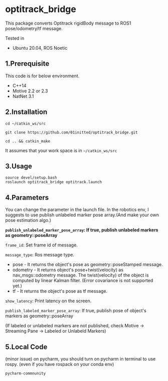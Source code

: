 # optitrack_bridge

This package converts Optitrack rigidBody message to ROS1 pose/odometry/tf message.

Tested in 
- Ubuntu 20.04, ROS Noetic 

1.Prerequisite
------
This code is for below environment.
- C++14
- Motive 2.2 or 2.3
- NatNet 3.1

2.Installation
------
    cd ~/catkin_ws/src

    git clone https://github.com/01initted/optitrack_bridge.git

    cd .. && catkin_make

It assumes that your work space is in `~/catkin_ws/src`

3.Usage
------
    source devel/setup.bash
    roslaunch optitrack_bridge optitrack.launch

4.Parameters
-----
You can change the parameter in the launch file.
In the robotics env, I suggests to use publish unlabeled marker pose array.(And make your own pose estimation algo.)

**`publish_unlabeled_marker_pose_array`: If true, publish unlabeled markers as geometry::poseArray**

`frame_id`: Set frame id of message.

`message_type`: Ros message type.

+ pose - It returns the object's pose as geometry::poseStamped message.
+ odometry - It returns object's pose+twist(velocity) as nav_msgs::odometry message. The twist(velocity) of the object is computed by linear Kalman filter. (Error covariance is not supported yet.)
+ tf - It returns the object's pose as tf message.

`show_latency`: Print latency on the screen.

`publish_labeled_marker_pose_array`: If true, publish pose of object's markers as geometry::poseArray 


(If labeled or unlabeled markers are not published, check Motive -> Streaming Pane -> Labeled or Unlabeld Markers)

**5.Local Code**
---
(minor issue) on pycharm, you should turn on pycharm in terminal to use rospy. (even if you have rospack on your conda env)
      

    pycharm-commnunity
